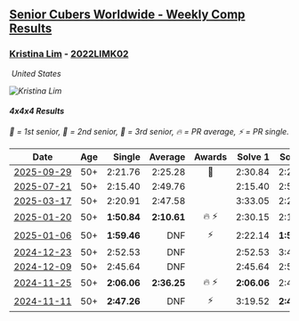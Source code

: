<style>table {white-space: nowrap;}</style>
<link rel="stylesheet" type="text/css" href="/scw-comp/css/flags.css" />

## [Senior Cubers Worldwide - Weekly Comp Results](/scw-comp/results/)
### [Kristina Lim](README.md) - [2022LIMK02](https://www.worldcubeassociation.org/persons/2022LIMK02?event=444)

<i class="flag flag-US" />&nbsp;United States

![Kristina Lim](1670987100.jpg)

#### 4x4x4 Results

<span style="white-space: nowrap;">🥇 = 1st senior</span>, <span style="white-space: nowrap;">🥈 = 2nd senior</span>, <span style="white-space: nowrap;">🥉 = 3rd senior</span>, <span style="white-space: nowrap;">🔥 = PR average</span>, <span style="white-space: nowrap;">⚡ = PR single</span>.

| Date | Age | Single | Average | Awards | Solve 1 | Solve 2 | Solve 3 | Solve 4 | Solve 5 | Video |
| :--: | :--: | --: | --: | :--: | --: | --: | --: | --: | --: | :-- |
| [2025-09-29](../../results/2025-09-29/444.md) | 50+ | 2:21.76 | 2:25.28 | 🥉 | 2:30.84 | 2:23.25 | 2:21.76 | DNS | DNS | [Desktop](https://www.facebook.com/events/31214798074830951/permalink/31402879319356158) / [Mobile](https://m.facebook.com/events/31214798074830951?view=permalink&id=31402879319356158) |
| [2025-07-21](../../results/2025-07-21/444.md) | 50+ | 2:15.40 | 2:49.76 |  | 2:15.40 | 2:54.14 | 3:19.75 | DNS | DNS | [Desktop](https://www.facebook.com/events/1282615073570085/permalink/1293276205837305) / [Mobile](https://m.facebook.com/events/1282615073570085?view=permalink&id=1293276205837305) |
| [2025-03-17](../../results/2025-03-17/444.md) | 50+ | 2:20.91 | 2:47.58 |  | 3:33.05 | 2:28.77 | 2:20.91 | DNS | DNS | [Desktop](https://www.facebook.com/events/640124968972990/permalink/650429361275884) / [Mobile](https://m.facebook.com/events/640124968972990?view=permalink&id=650429361275884) |
| [2025-01-20](../../results/2025-01-20/444.md) | 50+ | **1:50.84** | **2:10.61** | 🔥 ⚡ | 2:30.15 | 2:10.85 | **1:50.84** | DNS | DNS | [Desktop](https://www.facebook.com/1045330593/videos/972928754259056) / [Mobile](https://m.facebook.com/1045330593/videos/972928754259056) |
| [2025-01-06](../../results/2025-01-06/444.md) | 50+ | **1:59.46** | DNF | ⚡ | 2:22.14 | **1:59.46** | DNF | DNS | DNS | [Desktop](https://www.facebook.com/1045330593/videos/1890560468139840) / [Mobile](https://m.facebook.com/1045330593/videos/1890560468139840) |
| [2024-12-23](../../results/2024-12-23/444.md) | 50+ | 2:52.53 | DNF |  | 2:52.53 | 3:45.19 | DNS | DNS | DNS | [Desktop](https://www.facebook.com/1045330593/videos/567283376123782) / [Mobile](https://m.facebook.com/1045330593/videos/567283376123782) |
| [2024-12-09](../../results/2024-12-09/444.md) | 50+ | 2:45.64 | DNF |  | 2:45.64 | 2:53.71 | DNS | DNS | DNS | [Desktop](https://www.facebook.com/1045330593/videos/1623662909032652) / [Mobile](https://m.facebook.com/1045330593/videos/1623662909032652) |
| [2024-11-25](../../results/2024-11-25/444.md) | 50+ | **2:06.06** | **2:36.25** | 🔥 ⚡ | **2:06.06** | 2:46.50 | 2:56.19 | DNS | DNS | [Desktop](https://www.facebook.com/1045330593/videos/590257740046779) / [Mobile](https://m.facebook.com/1045330593/videos/590257740046779) |
| [2024-11-11](../../results/2024-11-11/444.md) | 50+ | **2:47.26** | DNF | ⚡ | 3:19.52 | **2:47.26** | DNS | DNS | DNS | [Desktop](https://www.facebook.com/1045330593/videos/372468222553882) / [Mobile](https://m.facebook.com/1045330593/videos/372468222553882) |


<!-- Global site tag (gtag.js) - Google Analytics -->
<script async src="https://www.googletagmanager.com/gtag/js?id=UA-86348435-3"></script>
<script>window.dataLayer = window.dataLayer || []; function gtag() {dataLayer.push(arguments);} gtag('js', new Date()); gtag('config', 'UA-86348435-3');</script>
